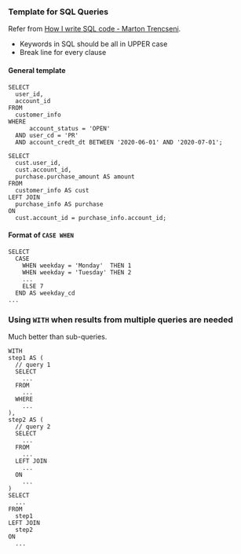 ### Template for SQL Queries

Refer from [How I write SQL code - Marton Trencseni](http://bytepawn.com/how-i-write-sql-code.html?utm_source=wechat_session&utm_medium=social&utm_oi=793431379202441216).

- Keywords in SQL should be all in UPPER case
- Break line for every clause

#### General template

```
SELECT
  user_id,
  account_id
FROM 
  customer_info
WHERE
      account_status = 'OPEN'
  AND user_cd = 'PR'
  AND account_credt_dt BETWEEN '2020-06-01' AND '2020-07-01';
```


```
SELECT
  cust.user_id,
  cust.account_id,
  purchase.purchase_amount AS amount
FROM 
  customer_info AS cust
LEFT JOIN
  purchase_info AS purchase
ON
  cust.account_id = purchase_info.account_id;
```

#### Format of `CASE WHEN`

```
SELECT
  CASE 
    WHEN weekday = 'Monday'  THEN 1
    WHEN weekday = 'Tuesday' THEN 2
    ...
    ELSE 7
  END AS weekday_cd
...
```

### Using `WITH` when results from multiple queries are needed

Much better than sub-queries.

```
WITH 
step1 AS (
  // query 1
  SELECT
    ...
  FROM
    ...
  WHERE
    ...
),
step2 AS (
  // query 2
  SELECT
    ...
  FROM
    ...
  LEFT JOIN
    ...
  ON
    ...
)
SELECT
  ...
FROM
  step1
LEFT JOIN 
  step2
ON
  ...
```
